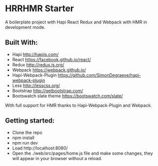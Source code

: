 HRRHMR Starter
===

A boilerplate project with Hapi React Redux and Webpack with HMR in development mode.

Built With:
---

* Hapi http://hapijs.com/
* React https://facebook.github.io/react/
* Redux http://redux.js.org/
* Webpack https://webpack.github.io/
* Hapi-Webpack-Plugin https://github.com/SimonDegraeve/hapi-webpack-plugin
* Less http://lesscss.org/
* Bootstrap http://getbootstrap.com/
* Bootswatch slate theme https://bootswatch.com/slate/

With full support for HMR thanks to Hapi-Webpack-Plugin and Webpack.

Getting started:
---

* Clone the repo
* npm install
* npm run dev
* Load http://localhost:8080/
* Open the ./web/src/pages/home.js file and make some changes, they will appear in your browser without a reload.
